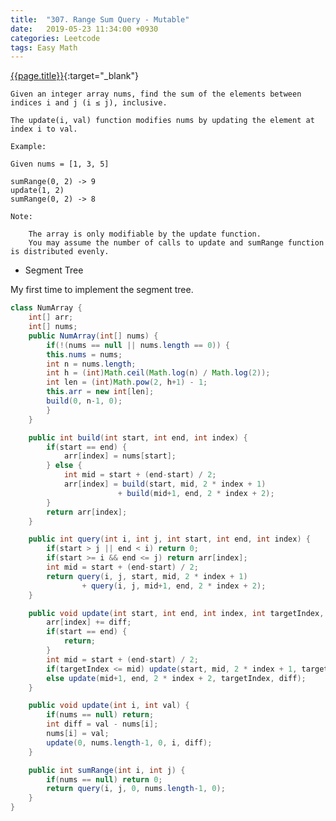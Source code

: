 ```yaml
---
title:  "307. Range Sum Query - Mutable"
date:   2019-05-23 11:34:00 +0930
categories: Leetcode
tags: Easy Math
---
```


[{{page.title}}](https://leetcode.com/problems/range-sum-query-mutable/){:target="_blank"}

    Given an integer array nums, find the sum of the elements between indices i and j (i ≤ j), inclusive.

    The update(i, val) function modifies nums by updating the element at index i to val.

    Example:

    Given nums = [1, 3, 5]

    sumRange(0, 2) -> 9
    update(1, 2)
    sumRange(0, 2) -> 8

    Note:

        The array is only modifiable by the update function.
        You may assume the number of calls to update and sumRange function is distributed evenly.

* Segment Tree

My first time to implement the segment tree.

```java
class NumArray {
    int[] arr;
    int[] nums;
    public NumArray(int[] nums) {
        if(!(nums == null || nums.length == 0)) {
        this.nums = nums;
        int n = nums.length;
        int h = (int)Math.ceil(Math.log(n) / Math.log(2));
        int len = (int)Math.pow(2, h+1) - 1;
        this.arr = new int[len];
        build(0, n-1, 0);
        }
    }

    public int build(int start, int end, int index) {
        if(start == end) {
            arr[index] = nums[start];
        } else {
            int mid = start + (end-start) / 2;
            arr[index] = build(start, mid, 2 * index + 1)
                        + build(mid+1, end, 2 * index + 2);
        }
        return arr[index];
    }

    public int query(int i, int j, int start, int end, int index) {
        if(start > j || end < i) return 0;
        if(start >= i && end <= j) return arr[index];
        int mid = start + (end-start) / 2;
        return query(i, j, start, mid, 2 * index + 1)
                + query(i, j, mid+1, end, 2 * index + 2);
    }

    public void update(int start, int end, int index, int targetIndex, int diff) {
        arr[index] += diff;
        if(start == end) {
            return;
        }
        int mid = start + (end-start) / 2;
        if(targetIndex <= mid) update(start, mid, 2 * index + 1, targetIndex, diff);
        else update(mid+1, end, 2 * index + 2, targetIndex, diff);
    }

    public void update(int i, int val) {
        if(nums == null) return;
        int diff = val - nums[i];
        nums[i] = val;
        update(0, nums.length-1, 0, i, diff);
    }

    public int sumRange(int i, int j) {
        if(nums == null) return 0;
        return query(i, j, 0, nums.length-1, 0);
    }
}
```
